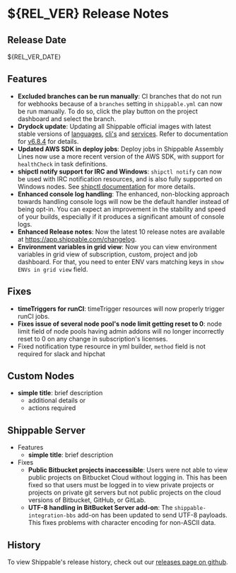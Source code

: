 # ${REL_VER} Release Notes

## Release Date
${REL_VER_DATE}

## Features
  - **Excluded branches can be run manually**: CI branches that do not run for webhooks because of a `branches` setting in `shippable.yml` can now be run manually. To do so, click the play button on the project dashboard and select the branch.
  - **Drydock update**: Updating all Shippable official images with latest
  stable versions of [languages](http://docs.shippable.com/platform/runtime/machine-image/language-versions/), [cli's](http://docs.shippable.com/platform/runtime/machine-image/cli-versions/) and [services](http://docs.shippable.com/platform/runtime/machine-image/services-versions/). Refer to documentation
  for [v6.8.4](http://docs.shippable.com/platform/runtime/machine-image/ami-v684/) for details.
  - **Updated AWS SDK in deploy jobs**: Deploy jobs in Shippable Assembly Lines now use a more recent version of the AWS SDK, with support for `healthCheck` in task definitions.
  - **shipctl notify support for IRC and Windows**: `shipctl notify` can now be used with IRC notification resources, and is also fully supported on Windows nodes. See [shipctl documentation](http://docs.shippable.com/platform/tutorial/workflow/using-shipctl/#notify) for more details.
  - **Enhanced console log handling**: The enhanced, non-blocking approach towards handling console logs will now be the default handler instead of being opt-in. You can expect an improvement in the stability and speed of your builds, especially if it produces a significant amount of console logs.
  - **Enhanced Release notes**: Now the latest 10 release notes are available at https://app.shippable.com/changelog.
  - **Environment variables in grid view**: Now you can view environment variables in grid view of subscription, custom, project and job dashboard. For that, you need to enter ENV vars matching keys in `show ENVs in grid view` field.

## Fixes
  - **timeTriggers for runCI**: timeTrigger resources will now properly trigger runCI jobs.
  - **Fixes issue of several node pool's node limit getting reset to 0**: node limit field of node pools having admin addons will no longer incorrectly reset to 0 on any change in subscription's licenses.
  - Fixed notification type resource in yml builder, `method` field is not required for slack and hipchat

## Custom Nodes
  - **simple title**: brief description
      - additional details or
      - actions required

## Shippable Server

  - Features
      - **simple title**: brief description
  - Fixes
      - **Public Bitbucket projects inaccessible**: Users were not able to view public projects on Bitbucket Cloud without logging in. This has been fixed so that users must be logged in to view private projects or projects on private git servers but not public projects on the cloud versions of Bitbucket, GitHub, or GitLab.
      - **UTF-8 handling in BitBucket Server add-on**: The `shippable-integration-bbs` add-on has been updated to send UTF-8 payloads. This fixes problems with character encoding for non-ASCII data.

## History

To view Shippable's release history, check out our [releases page on github](https://github.com/Shippable/admiral/releases).
